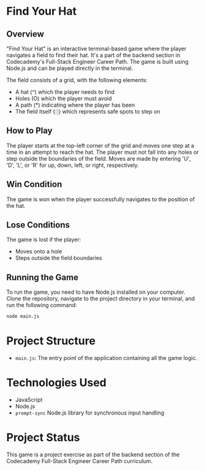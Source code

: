# Find Your Hat

## Overview
"Find Your Hat" is an interactive terminal-based game where the player navigates a field to find their hat. It's a part of the backend section in Codecademy's Full-Stack Engineer Career Path. The game is built using Node.js and can be played directly in the terminal.

The field consists of a grid, with the following elements:
- A hat (^) which the player needs to find
- Holes (O) which the player must avoid
- A path (*) indicating where the player has been
- The field itself (░) which represents safe spots to step on

## How to Play
The player starts at the top-left corner of the grid and moves one step at a time in an attempt to reach the hat. The player must not fall into any holes or step outside the boundaries of the field. Moves are made by entering 'U', 'D', 'L', or 'R' for up, down, left, or right, respectively.

## Win Condition
The game is won when the player successfully navigates to the position of the hat.

## Lose Conditions
The game is lost if the player:
- Moves onto a hole
- Steps outside the field boundaries

## Running the Game
To run the game, you need to have Node.js installed on your computer. Clone the repository, navigate to the project directory in your terminal, and run the following command:

```bash
node main.js
```

# Project Structure
- `main.js`: The entry point of the application containing all the game logic.

# Technologies Used
- JavaScript
- Node.js
- `prompt-sync` Node.js library for synchronous input handling

# Project Status
This game is a project exercise as part of the backend section of the Codecademy Full-Stack Engineer Career Path curriculum.
